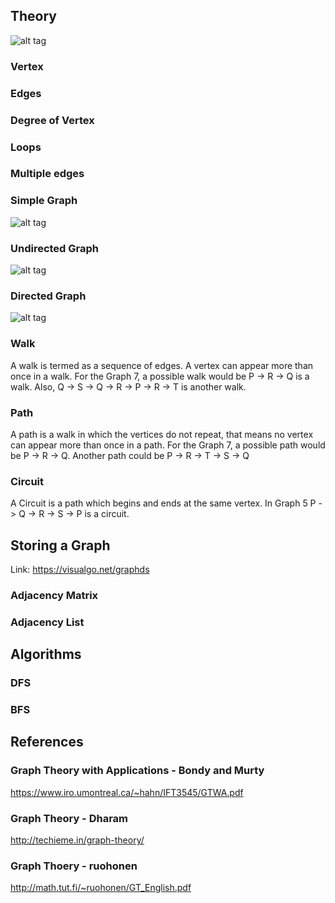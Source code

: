 ## Theory

![alt tag](https://i0.wp.com/techieme.in/wp-content/uploads/graph10.png)
### Vertex
### Edges
### Degree of Vertex
### Loops
### Multiple edges
### Simple Graph
![alt tag](https://image.slidesharecdn.com/vignan-130911102520-phpapp01/95/graph-theory-10-638.jpg?cb=1378895377)
### Undirected Graph
![alt tag](http://bcu.copsewood.net/dsalg/graph/diag1.jpg)
### Directed Graph
![alt tag](https://upload.wikimedia.org/wikipedia/commons/5/51/Directed_graph.svg)
### Walk
A walk is termed as a sequence of edges. A vertex can appear more than once in a walk. For the Graph 7, a possible walk would be P -> R -> Q is a walk. Also, Q -> S -> Q -> R -> P -> R -> T is another walk.

### Path
A path is a walk in which the vertices do not repeat, that means no vertex can appear more than once in a path. For the Graph 7, a possible path would be P -> R -> Q. Another path could be P -> R -> T -> S -> Q

### Circuit
A Circuit is a path which begins and ends at the same vertex. In Graph 5 P -> Q -> R -> S -> P is a circuit.

## Storing a Graph
Link: https://visualgo.net/graphds
### Adjacency Matrix
### Adjacency List

## Algorithms
### DFS
### BFS

## References

### Graph Theory with Applications - Bondy and Murty
https://www.iro.umontreal.ca/~hahn/IFT3545/GTWA.pdf
### Graph Theory - Dharam
http://techieme.in/graph-theory/
### Graph Thoery - ruohonen
http://math.tut.fi/~ruohonen/GT_English.pdf